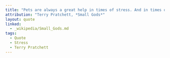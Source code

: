 ```yaml
---
title: "Pets are always a great help in times of stress. And in times of starvation too, o'course"
attribution: "Terry Pratchett, *Small Gods*"
layout: quote
linked:
  - _wikipedia/Small_Gods.md
tags:
  - Quote
  - Stress
  - Terry Pratchett
---
```

